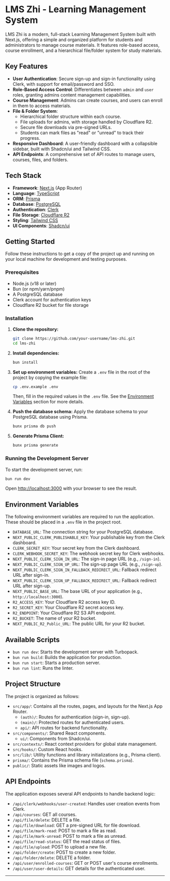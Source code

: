 # LMS Zhi - Learning Management System

LMS Zhi is a modern, full-stack Learning Management System built with Next.js, offering a simple and organized platform for students and administrators to manage course materials. It features role-based access, course enrollment, and a hierarchical file/folder system for study materials.

## Key Features

- **User Authentication**: Secure sign-up and sign-in functionality using Clerk, with support for email/password and SSO.
- **Role-Based Access Control**: Differentiates between `admin` and `user` roles, granting admins content management capabilities.
- **Course Management**: Admins can create courses, and users can enroll in them to access materials.
- **File & Folder System**:
  - Hierarchical folder structure within each course.
  - File uploads for admins, with storage handled by Cloudflare R2.
  - Secure file downloads via pre-signed URLs.
  - Students can mark files as "read" or "unread" to track their progress.
- **Responsive Dashboard**: A user-friendly dashboard with a collapsible sidebar, built with Shadcn/ui and Tailwind CSS.
- **API Endpoints**: A comprehensive set of API routes to manage users, courses, files, and folders.

## Tech Stack

- **Framework**: [Next.js](https://nextjs.org/) (App Router)
- **Language**: [TypeScript](https://www.typescriptlang.org/)
- **ORM**: [Prisma](https://www.prisma.io/)
- **Database**: [PostgreSQL](https://www.postgresql.org/)
- **Authentication**: [Clerk](https://clerk.com/)
- **File Storage**: [Cloudflare R2](https://www.cloudflare.com/developer-platform/r2/)
- **Styling**: [Tailwind CSS](https://tailwindcss.com/)
- **UI Components**: [Shadcn/ui](https://ui.shadcn.com/)

## Getting Started

Follow these instructions to get a copy of the project up and running on your local machine for development and testing purposes.

### Prerequisites

- Node.js (v18 or later)
- Bun (or npm/yarn/pnpm)
- A PostgreSQL database
- Clerk account for authentication keys
- Cloudflare R2 bucket for file storage

### Installation

1.  **Clone the repository:**
    ```bash
    git clone https://github.com/your-username/lms-zhi.git
    cd lms-zhi
    ```

2.  **Install dependencies:**
    ```bash
    bun install
    ```

3.  **Set up environment variables:**
    Create a `.env` file in the root of the project by copying the example file:
    ```bash
    cp .env.example .env
    ```
    Then, fill in the required values in the `.env` file. See the [Environment Variables](#environment-variables) section for more details.

4.  **Push the database schema:**
    Apply the database schema to your PostgreSQL database using Prisma.
    ```bash
    bunx prisma db push
    ```

5.  **Generate Prisma Client:**
    ```bash
    bunx prisma generate
    ```

### Running the Development Server

To start the development server, run:

```bash
bun run dev
```

Open [http://localhost:3000](http://localhost:3000) with your browser to see the result.

## Environment Variables

The following environment variables are required to run the application. These should be placed in a `.env` file in the project root.

- `DATABASE_URL`: The connection string for your PostgreSQL database.
- `NEXT_PUBLIC_CLERK_PUBLISHABLE_KEY`: Your publishable key from the Clerk dashboard.
- `CLERK_SECRET_KEY`: Your secret key from the Clerk dashboard.
- `CLERK_WEBHOOK_SECRET_KEY`: The webhook secret key for Clerk webhooks.
- `NEXT_PUBLIC_CLERK_SIGN_IN_URL`: The sign-in page URL (e.g., `/sign-in`).
- `NEXT_PUBLIC_CLERK_SIGN_UP_URL`: The sign-up page URL (e.g., `/sign-up`).
- `NEXT_PUBLIC_CLERK_SIGN_IN_FALLBACK_REDIRECT_URL`: Fallback redirect URL after sign-in.
- `NEXT_PUBLIC_CLERK_SIGN_UP_FALLBACK_REDIRECT_URL`: Fallback redirect URL after sign-up.
- `NEXT_PUBLIC_BASE_URL`: The base URL of your application (e.g., `http://localhost:3000`).
- `R2_ACCESS_KEY`: Your Cloudflare R2 access key ID.
- `R2_SECRET_KEY`: Your Cloudflare R2 secret access key.
- `R2_ENDPOINT`: Your Cloudflare R2 S3 API endpoint.
- `R2_BUCKET`: The name of your R2 bucket.
- `NEXT_PUBLIC_R2_Public_URL`: The public URL for your R2 bucket.

## Available Scripts

- `bun run dev`: Starts the development server with Turbopack.
- `bun run build`: Builds the application for production.
- `bun run start`: Starts a production server.
- `bun run lint`: Runs the linter.

## Project Structure

The project is organized as follows:

- `src/app/`: Contains all the routes, pages, and layouts for the Next.js App Router.
  - `(auth)/`: Routes for authentication (sign-in, sign-up).
  - `(main)/`: Protected routes for authenticated users.
  - `api/`: API routes for backend functionality.
- `src/components/`: Shared React components.
  - `ui/`: Components from Shadcn/ui.
- `src/contexts/`: React context providers for global state management.
- `src/hooks/`: Custom React hooks.
- `src/lib/`: Utility functions and library initializations (e.g., Prisma client).
- `prisma/`: Contains the Prisma schema file (`schema.prisma`).
- `public/`: Static assets like images and logos.

## API Endpoints

The application exposes several API endpoints to handle backend logic:

- `/api/clerk/webhooks/user-created`: Handles user creation events from Clerk.
- `/api/courses`: GET all courses.
- `/api/file/delete`: DELETE a file.
- `/api/file/download`: GET a pre-signed URL for file download.
- `/api/file/mark-read`: POST to mark a file as read.
- `/api/file/mark-unread`: POST to mark a file as unread.
- `/api/file/read-status`: GET the read status of files.
- `/api/file/upload`: POST to upload a new file.
- `/api/folder/create`: POST to create a new folder.
- `/api/folder/delete`: DELETE a folder.
- `/api/user/enrolled-courses`: GET or POST user's course enrollments.
- `/api/user/user-details`: GET details for the authenticated user.

---